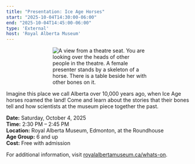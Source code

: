 ```yaml
---
title: "Presentation: Ice Age Horses"
start: "2025-10-04T14:30:00-06:00"
end: "2025-10-04T14:45:00-06:00"
type: 'External'
host: 'Royal Alberta Museum'
---
```


<figure style="display:flex; align-items: center; justify-content: center; flex-direction: column;">
    <img src="/events/2025/external/ram-iceAgeHorses.jpg" alt="A view from a theatre seat. You are looking over the heads of other people in the theatre. A female presenter stands by a skeleton of a horse. There is a table beside her with other bones on it." style="max-width: 60%;">
</figure>

Imagine this place we call Alberta over 10,000 years ago, when Ice Age horses roamed the land! Come and learn about the stories that their bones tell and how scientists at the museum piece together the past.

**Date:** Saturday, October 4, 2025  
**Time:** 2:30 PM – 2:45 PM  
**Location:** Royal Alberta Museum, Edmonton, at the Roundhouse  
**Age Group:** 6 and up  
**Cost:** Free with admission

For additional information, visit [royalalbertamuseum.ca/whats-on](https://royalalbertamuseum.ca/whats-on).